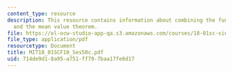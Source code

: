 ```yaml
---
content_type: resource
description: This resource contains information about combining the fundamental theorem
  and the mean value theorem.
file: https://ol-ocw-studio-app-qa.s3.amazonaws.com/courses/18-01sc-single-variable-calculus-fall-2010/714de9d18a95a751ff797baa17fe6d17_MIT18_01SCF10_Ses50c.pdf
file_type: application/pdf
resourcetype: Document
title: MIT18_01SCF10_Ses50c.pdf
uid: 714de9d1-8a95-a751-ff79-7baa17fe6d17
---
```

